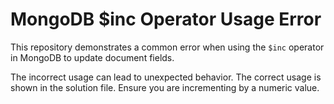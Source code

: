 # MongoDB $inc Operator Usage Error

This repository demonstrates a common error when using the `$inc` operator in MongoDB to update document fields.

The incorrect usage can lead to unexpected behavior. The correct usage is shown in the solution file.  Ensure you are incrementing by a numeric value.